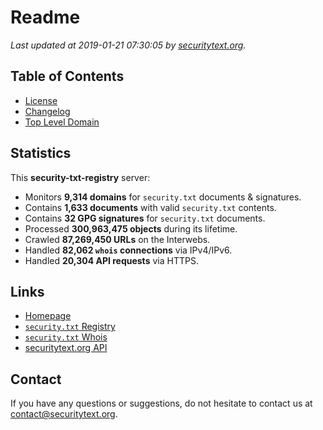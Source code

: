 # Readme

_Last updated at 2019-01-21 07:30:05 by [securitytext.org](https://securitytext.org)._

## Table of Contents

* [License](LICENSE.md)
* [Changelog](CHANGELOG.md)
* [Top Level Domain](TLD.md)

## Statistics

This **security-txt-registry** server:

* Monitors **9,314 domains** for `security.txt` documents & signatures.
* Contains **1,633 documents** with valid `security.txt` contents.
* Contains **32 GPG signatures** for `security.txt` documents.
* Processed **300,963,475 objects** during its lifetime.
* Crawled **87,269,450 URLs** on the Interwebs.
* Handled **82,062 `whois` connections** via IPv4/IPv6.
* Handled **20,304 API requests** via HTTPS.

## Links

* [Homepage](https://securitytext.org)
* [`security.txt` Registry](https://registry.securitytext.org)
* [`security.txt` Whois](https://whois.securitytext.org)
* [securitytext.org API](https://api.securitytext.org)

## Contact

If you have any questions or suggestions, do not hesitate to contact us at contact@securitytext.org.
